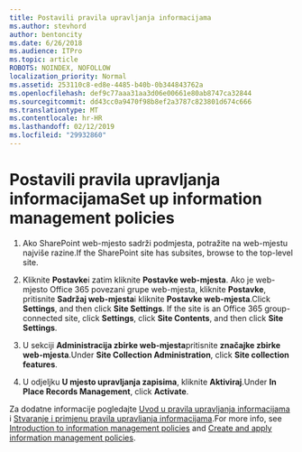 ```yaml
---
title: Postavili pravila upravljanja informacijama
ms.author: stevhord
author: bentoncity
ms.date: 6/26/2018
ms.audience: ITPro
ms.topic: article
ROBOTS: NOINDEX, NOFOLLOW
localization_priority: Normal
ms.assetid: 253110c8-ed8e-4485-b40b-0b344843762a
ms.openlocfilehash: def9c77aaa31aa3d06e00661e80ab8747ca32844
ms.sourcegitcommit: dd43cc0a9470f98b8ef2a3787c823801d674c666
ms.translationtype: MT
ms.contentlocale: hr-HR
ms.lasthandoff: 02/12/2019
ms.locfileid: "29932860"
---
```

# <a name="set-up-information-management-policies"></a><span data-ttu-id="a3a93-102">Postavili pravila upravljanja informacijama</span><span class="sxs-lookup"><span data-stu-id="a3a93-102">Set up information management policies</span></span>

1. <span data-ttu-id="a3a93-103">Ako SharePoint web-mjesto sadrži podmjesta, potražite na web-mjestu najviše razine.</span><span class="sxs-lookup"><span data-stu-id="a3a93-103">If the SharePoint site has subsites, browse to the top-level site.</span></span>
    
2. <span data-ttu-id="a3a93-p101">Kliknite **Postavke**i zatim kliknite **Postavke web-mjesta**. Ako je web-mjesto Office 365 povezani grupe web-mjesta, kliknite **Postavke**, pritisnite **Sadržaj web-mjesta**i kliknite **Postavke web-mjesta**.</span><span class="sxs-lookup"><span data-stu-id="a3a93-p101">Click **Settings**, and then click **Site Settings**. If the site is an Office 365 group-connected site, click **Settings**, click **Site Contents**, and then click **Site Settings**.</span></span>
    
3. <span data-ttu-id="a3a93-106">U sekciji **Administracija zbirke web-mjesta**pritisnite **značajke zbirke web-mjesta**.</span><span class="sxs-lookup"><span data-stu-id="a3a93-106">Under **Site Collection Administration**, click **Site collection features**.</span></span>
    
4. <span data-ttu-id="a3a93-107">U odjeljku **U mjesto upravljanja zapisima**, kliknite **Aktiviraj**.</span><span class="sxs-lookup"><span data-stu-id="a3a93-107">Under **In Place Records Management**, click **Activate**.</span></span>
    
<span data-ttu-id="a3a93-108">Za dodatne informacije pogledajte [Uvod u pravila upravljanja informacijama](https://go.microsoft.com/fwlink/?linkid=404239) i [Stvaranje i primjenu pravila upravljanja informacijama](https://go.microsoft.com/fwlink/?linkid=2003916).</span><span class="sxs-lookup"><span data-stu-id="a3a93-108">For more info, see [Introduction to information management policies](https://go.microsoft.com/fwlink/?linkid=404239) and [Create and apply information management policies](https://go.microsoft.com/fwlink/?linkid=2003916).</span></span>
  

